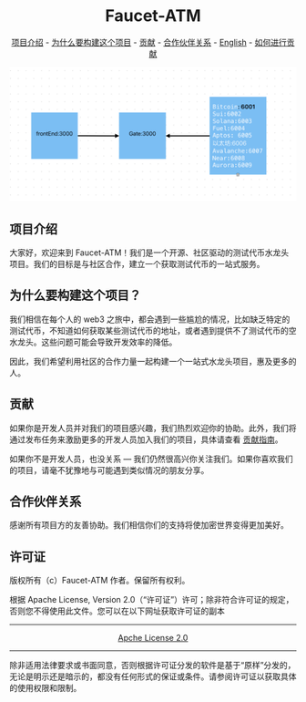 <div align="center">

# Faucet-ATM


[项目介绍](#what-is-it) -
[为什么要构建这个项目](#why-you-want-to-build-this) -
[贡献](#contributing) -
[合作伙伴关系](#partenshippar) - 
[English](./Readme.md) - 
[如何进行贡献](./how_to_contribute.zh-CN.md)
</div>

![alt text](image.png)

## 项目介绍
大家好，欢迎来到 Faucet-ATM！我们是一个开源、社区驱动的测试代币水龙头项目。我们的目标是与社区合作，建立一个获取测试代币的一站式服务。
## 为什么要构建这个项目？
我们相信在每个人的 web3 之旅中，都会遇到一些尴尬的情况，比如缺乏特定的测试代币，不知道如何获取某些测试代币的地址，或者遇到提供不了测试代币的空水龙头。这些问题可能会导致开发效率的降低。

因此，我们希望利用社区的合作力量一起构建一个一站式水龙头项目，惠及更多的人。
## 贡献
如果你是开发人员并对我们的项目感兴趣，我们热烈欢迎你的协助。此外，我们将通过发布任务来激励更多的开发人员加入我们的项目，具体请查看 [贡献指南](ConTRIBUTION.zh-CN.md)。

如果你不是开发人员，也没关系 — 我们仍然很高兴你关注我们。如果你喜欢我们的项目，请毫不犹豫地与可能遇到类似情况的朋友分享。

## 合作伙伴关系
感谢所有项目方的友善协助。我们相信你们的支持将使加密世界变得更加美好。

## 许可证
版权所有（c）Faucet-ATM 作者。保留所有权利。

根据 Apache License, Version 2.0（“许可证”）许可；除非符合许可证的规定，否则您不得使用此文件。您可以在以下网址获取许可证的副本
<div align='center'>
    <hr>
    <a href='https://www.apache.org/licenses/LICENSE-2.0'>Apche License 2.0</a>
    <hr>
</div>
除非适用法律要求或书面同意，否则根据许可证分发的软件是基于“原样”分发的，无论是明示还是暗示的，都没有任何形式的保证或条件。请参阅许可证以获取具体的使用权限和限制。

